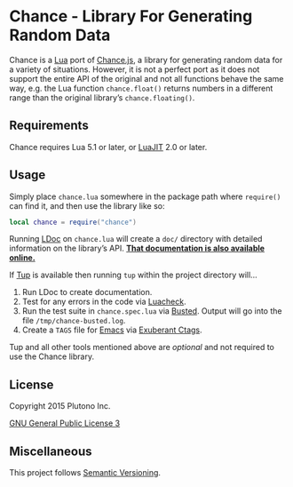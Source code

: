 Chance - Library For Generating Random Data
===========================================

Chance is a [Lua][] port of [Chance.js][], a library for generating
random data for a variety of situations.  However, it is not a perfect
port as it does not support the entire API of the original and not all
functions behave the same way, e.g. the Lua function `chance.float()`
returns numbers in a different range than the original library’s
`chance.floating()`.


Requirements
------------

Chance requires Lua 5.1 or later, or [LuaJIT][] 2.0 or later.


Usage
-----

Simply place `chance.lua` somewhere in the package path where
`require()` can find it, and then use the library like so:

```lua
local chance = require("chance")
```

Running [LDoc][] on `chance.lua` will create a `doc/` directory with
detailed information on the library’s API.
**[That documentation is also available online.][gh-pages]**

If [Tup][] is available then running `tup` within the project
directory will…

1. Run LDoc to create documentation.
2. Test for any errors in the code via [Luacheck][].
3. Run the test suite in `chance.spec.lua` via [Busted][].  Output
   will go into the file `/tmp/chance-busted.log`.
4. Create a `TAGS` file for [Emacs][] via [Exuberant Ctags][ctags].

Tup and all other tools mentioned above are *optional* and not
required to use the Chance library.


License
-------

Copyright 2015 Plutono Inc.

[GNU General Public License 3](./LICENSE)


Miscellaneous
-------------

This project follows [Semantic Versioning](http://semver.org/).



[Lua]: http://lua.org/ "Lua Programming Language"
[Chance.js]: http://chancejs.com/ "Chance JavaScript Library"
[LDoc]: http://stevedonovan.github.io/ldoc/ "Lua Documentation Generator"
[Tup]: http://gittup.org/tup/ "Tup Build System"
[Luacheck]: https://github.com/mpeterv/luacheck "Static Analysis and Lint Tool for Lua"
[ctags]: http://ctags.sourceforge.net/
[Emacs]: https://www.gnu.org/software/emacs/
[Busted]: http://olivinelabs.com/busted/ "Lua Unit Testing Tool"
[gh-pages]: https://ejmr.github.io/chance.lua
[LuaJIT]: http://luajit.org/
